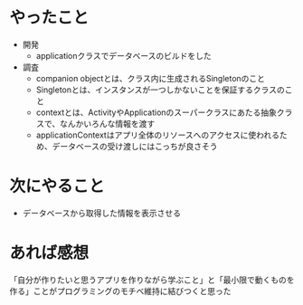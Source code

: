# やったこと
* 開発
  * applicationクラスでデータベースのビルドをした
* 調査
  * companion objectとは、クラス内に生成されるSingletonのこと
  * Singletonとは、インスタンスが一つしかないことを保証するクラスのこと
  * contextとは、ActivityやApplicationのスーパークラスにあたる抽象クラスで、なんかいろんな情報を渡す
  * applicationContextはアプリ全体のリソースへのアクセスに使われるため、データベースの受け渡しにはこっちが良さそう
# 次にやること
* データベースから取得した情報を表示させる
# あれば感想
「自分が作りたいと思うアプリを作りながら学ぶこと」と「最小限で動くものを作る」ことがプログラミングのモチベ維持に結びつくと思った　　
